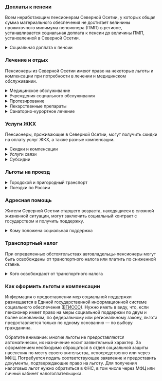 ﻿### Доплаты к пенсии
Всем неработающим пенсионерам Северной Осетии, у которых общая сумма материального обеспечения не достигает величины прожиточного минимума пенсионера (ПМП) в регионе, устанавливается социальная доплата к пенсии до величины ПМП, установленной в Северной Осетии.
<details>
<summary>Социальная доплата к пенсии</summary>
Социальная доплата к пенсии до величины регионального прожиточного минимума пенсионера назначается автоматически, по данным выплатного дела о размере пенсии.
</details>

### Лечение и отдых
Пенсионеры из Северной Осетии имеют право на некоторые льготы и компенсации при потребности в лечении и медицинском обслуживании.
<details>
<summary>Медицинское обслуживание</summary>

Право на обслуживание в поликлиниках и других медицинских учреждениях, к которым они были прикреплены в период работы до выхода на пенсию, сохраняют ветераны труда и труженики тыла. Оказание медицинской помощи вне очереди полагается жертвам политических репрессий.
</details>
<details>
<summary>Учреждения социального обслуживания</summary>

Внеочередной приём в дома-интернаты для престарелых и инвалидов, учреждения социального обслуживания предоставляют труженикам тыла, а также реабилитированным и пострадавшим от репрессий.
</details>
<details>
<summary>Протезирование</summary>

В Северной Осетии ветеранам труда, труженикам тыла и реабилитированным пенсионерам полагается бесплатное изготовление и ремонт зубных протезов. Льгота не распространяется на оплату стоимости драгоценных металлов и металлокерамики.
</details>
<details>
<summary>Лекарственные препараты</summary>

В [Северной Осетии](https://docs.cntd.ru/document/802042311) для тружеников тыла и жертв политических репрессий стоимость лекарств, приобретаемых по рецепту врача, снижается на 50%.
</details>
<details>
<summary>Санаторно-курортное лечение</summary>

[Северо-осетинских](https://docs.cntd.ru/document/430360811) ветеранов труда и неработающих тружеников тыла бесплатно обеспечивают путёвками на санаторно-курортное лечение.
</details>

### Услуги ЖКХ
Пенсионеры, проживающие в Северной Осетии, могут получить скидки на оплату услуг ЖКХ, а также разные компенсации. 
<details>
<summary>Скидки и компенсации</summary>

В [Северной Осетии](https://docs.cntd.ru/document/430360811) ветеранам труда и жертвам политических репрессий выплачивают компенсацию в размере 50% расходов на оплату жилого помещения, коммунальных услуг и взносов на капитальный ремонт. Компенсация предоставляется в пределах утверждённых нормативов потребления. Льгота по оплате жилья распространяется на членов семьи реабилитированных пенсионеров.

Одинокие неработающие пенсионеры по достижении 70 лет освобождаются от взносов на капремонт на 50%, а с 80-летнего возраста — полностью. Льгота распространяется также на граждан указанного возраста, семья которых состоит из неработающих граждан пенсионного возраста (мужчины — старше 60 лет, женщины — 55 лет) и (или) инвалидов I и II групп. 
</details>
<details>
<summary>Услуги связи</summary>

В [Северной Осетии](https://docs.cntd.ru/document/4303608) ветеранам труда ежемесячно выплачивают компенсацию в размере 50% стоимости абонентской платы за услуги телефонной связи и пользование коллективной телевизионной антенной.

В Северной Осетии компенсируют расходы на установку телефона, а право на первоочередную установку телефона имеют жертвы политических репрессий.
</details>
<details>
<summary>Субсидии</summary>

Пенсионеры могут оформить субсидию на оплату жилищно-коммунальных услуг, если они тратят на них свыше 21% совокупного дохода семьи.
</details>

### Льготы на проезд
<details>
<summary> Городской и пригородный транспорт</summary>

В [Северной Осетии](https://docs.cntd.ru/document/430360811) ветеранам труда, труженикам тыла и жертвам политических репрессий полагается ежемесячная денежная выплата на проезд, сумма которой составляет 150 рублей.
</details>
<details>
<summary> Поездки по России</summary>

[Северо-осетинским](https://docs.cntd.ru/document/802042311) реабилитированным пенсионерам один раз в год возмещаются расходы на оплату стоимости проезда (туда и обратно) в пределах Российской Федерации: железнодорожным транспортом — в размере 100%, а воздушным или междугородным автомобильным транспортом — 50% стоимости проезда.
</details>

### Адресная помощь
Жители Северной Осетии старшего возраста, находящиеся в сложной жизненной ситуации, могут заключить социальный контракт с государством и получить поддержку.
<details>
<summary>Кому положена социальная поддержка</summary>

Пенсионерам, оказавшимся в трудной жизненной ситуации по не зависящим от них причинам или в связи со стихийным бедствием, экстремальной ситуацией, оказывается адресная помощь. Она предоставляется путём выплаты пособий либо в натуральной форме (обеспечение одеждой, обувью, лекарствами, организация лечения и ухода, проведение ремонта жилья или установка приборов учёта и пр.). С нуждающимися пенсионерами может быть заключён социальный контракт.
</details>

### Транспортный налог
При определенных обстоятельствах автовладельцы-пенсионеры могут быть освобождены от транспортного налога или платить по сниженной ставке. 
<details>
<summary>Кого освобождают от транспортного налога</summary>

В [Северной Осетии](https://www.nalog.gov.ru/rn77/service/tax/d1098445/) ветераны и инвалиды Великой Отечественной войны и боевых действий, инвалиды I и II групп, а также инвалиды с детства освобождены от налога на одно принадлежащее им транспортное средство, мощность двигателя которого не превышает 100 л. с.
</details>

### Как оформить льготы и компенсации 
Информация о предоставлении мер социальной поддержки размещается в Единой государственной информационной системе социального обеспечения ([ЕГИССО](http://egisso.ru/site/client/#/)). Нужно иметь в виду, что, если пенсионер имеет право на меры социальной поддержки по двум и более основаниям, по федеральному или региональному закону, льгота предоставляется только по одному основанию — по выбору гражданина.

Обратите внимание: многие льготы не предоставляются автоматически, их назначение носит заявительный характер. За оформлением необходимо обращаться в отдел социальной защиты населения по месту своего жительства, непосредственно или через МФЦ. Потребуется подать соответствующее заявление и предоставить документы, подтверждающие право на льготу. Для получения налоговых льгот нужно обратиться в ФНС, в том числе через МФЦ или личный кабинет налогоплательщика.

























